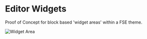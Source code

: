 # Editor Widgets
Proof of Concept for block based 'widget areas' within a FSE theme.

![Widget Area](./assets/widget-areas.gif)
